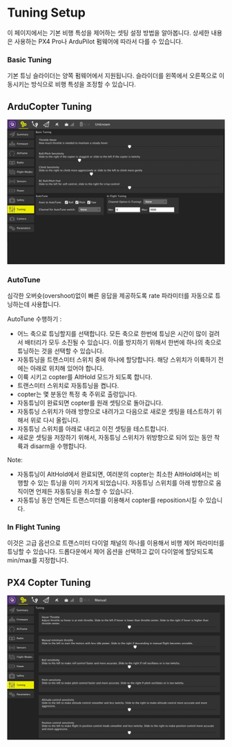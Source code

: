 # Tuning Setup

이 페이지에서는 기본 비행 특성을 제어하는 셋팅 설정 방법을 알아봅니다. 상세한 내용은 사용하는 PX4 Pro나 ArduPilot 펌웨어에 따라서 다를 수 있습니다.

### Basic Tuning

기본 튜닝 슬라이더는 양쪽 펌웨어에서 지원됩니다. 슬라이더를 왼쪽에서 오른쪽으로 이동시키는 방식으로 비행 특성을 조정할 수 있습니다.

## ArduCopter Tuning

![](../../images/setup/APMTuningCopter.jpg)

### AutoTune

심각한 오버슛(overshoot)없이 빠른 응답을 제공하도록 rate 파라미터를 자동으로 튜닝하는데 사용합니다.

AutoTune 수행하기 :

* 어느 축으로 튜닝할지를 선택합니다. 모든 축으로 한번에 튜닝은 시간이 많이 걸려서 배터리가 모두 소진될 수 있습니다. 이를 방지하기 위해서 한번에 하나의 축으로 튜닝하는 것을 선택할 수 있습니다.
* 자동튜닝을 트랜스미터 스위치 중에 하나에 할당합니다. 해당 스위치가 이륙하기 전에는 아래로 위치해 있어야 합니다.
* 이륙 시키고 copter를 AltHold 모드가 되도록 합니다.
* 트랜스미터 스위치로 자동튜닝을 켭니다.
* copter는 몇 분동안 특정 축 주위로 출렁입니다.
* 자동튜닝이 완료되면 copter를 원래 셋팅으로 돌아갑니다.
* 자동튜닝 스위치가 아래 방향으로 내려가고 다음으로 새로운 셋팅을 테스트하기 위해서 위로 다시 올립니다.
* 자동튜닝 스위치를 아래로 내리고 이전 셋팅을 테스트합니다.
* 새로운 셋팅을 저장하기 위해서, 자동튜닝 스위치가 위방향으로 되어 있는 동안 착륙과 disarm을 수행합니다.

Note:

* 자동튜닝이 AltHold에서 완료되면, 여러분의 copter는 최소한 AltHold에서는 비행할 수 있는 튜닝을 이미 가지게 되었습니다.
자동튜닝 스위치를 아래 방향으로 움직이면 언제든 자동튜닝을 취소할 수 있습니다.
* 자동튜닝 동안 언제든 트랜스미터를 이용해서 copter를 reposition시킬 수 있습니다.

### In Flight Tuning

이것은 고급 옵션으로 트랜스미터 다이얼 채널의 하나를 이용해서 비행 제어 파라미터를 튜닝할 수 있습니다. 드롭다운에서 제어 옵션을 선택하고 값이 다이얼에 할당되도록 min/max를 지정합니다.

## PX4 Copter Tuning

![](../../images/setup/PX4TuningCopter.jpg)
